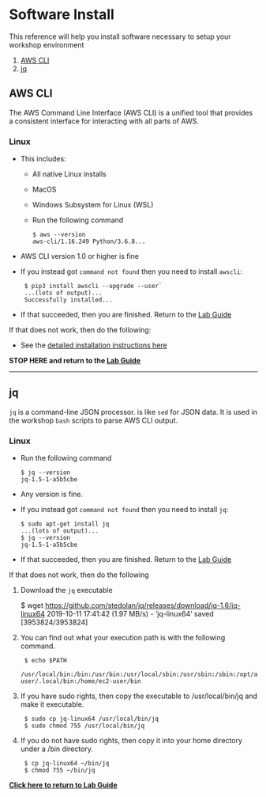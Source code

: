 # Software Install

This reference will help you install software necessary to setup your workshop environment

1. [AWS CLI](#awscli)
1. [jq](#jq)

## AWS CLI <a name="awscli"></a>

The AWS Command Line Interface (AWS CLI) is a unified tool that provides a consistent interface for interacting with all parts of AWS.

### Linux
* This includes:
  * All native Linux installs
  * MacOS
  * Windows Subsystem for Linux (WSL)
  * Run the following command

        $ aws --version
        aws-cli/1.16.249 Python/3.6.8...
* AWS CLI version 1.0 or higher is fine
* If you instead got `command not found` then you need to install `awscli`:

       $ pip3 install awscli --upgrade --user`
       ...(lots of output)...
       Successfully installed...
* If that succeeded, then you are finished.  Return to the [Lab Guide](../Lab_Guide.md)

If that does not work, then do the following:
* See the [detailed installation instructions here](https://docs.aws.amazon.com/cli/latest/userguide/install-bundle.html)

**STOP HERE and return to the [Lab Guide](../Lab_Guide.md)**

---
## jq

`jq` is a command-line JSON processor. is like `sed` for JSON data. It is used in the workshop `bash` scripts to parse AWS CLI output.

### Linux
* Run the following command

      $ jq --version
      jq-1.5-1-a5b5cbe
* Any version is fine.
* If you instead got `command not found` then you need to install `jq`:

      $ sudo apt-get install jq
      ...(lots of output)...
      $ jq --version
      jq-1.5-1-a5b5cbe
* If that succeeded, then you are finished.  Return to the [Lab Guide](../Lab_Guide.md)

If that does not work, then do the following

1. Download the `jq` executable

      $ wget https://github.com/stedolan/jq/releases/download/jq-1.6/jq-linux64
      2019-10-11 17:41:42 (1.97 MB/s) - ‘jq-linux64’ saved [3953824/3953824]

1. You can find out what your execution path is with the following command.

        $ echo $PATH
        /usr/local/bin:/bin:/usr/bin:/usr/local/sbin:/usr/sbin:/sbin:/opt/aws/bin:/home/ec2-user/.local/bin:/home/ec2-user/bin

1. If you have sudo rights, then copy the executable to /usr/local/bin/jq and make it executable.  

        $ sudo cp jq-linux64 /usr/local/bin/jq
        $ sudo chmod 755 /usr/local/bin/jq

1. If you do not have sudo rights, then copy it into your home directory under a /bin directory.

        $ cp jq-linux64 ~/bin/jq
        $ chmod 755 ~/bin/jq

**[Click here to return to Lab Guide](../Lab_Guide.md)**